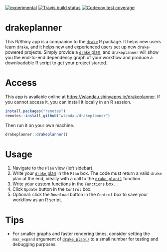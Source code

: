 
<!-- Run the Makefile to generate the README.md files from README.Rmd. -->

[![experimental](https://img.shields.io/badge/stability-experimental-orange.svg)](https://github.com/orangemug/stability-badges#experimental)
[![Travis build
status](https://travis-ci.org/wlandau/drakeplanner.svg?branch=master)](https://travis-ci.org/wlandau/drakeplanner)
[![Codecov test
coverage](https://codecov.io/gh/wlandau/drakeplanner/branch/master/graph/badge.svg)](https://codecov.io/gh/wlandau/drakeplanner?branch=master)

# drakeplanner

This R/Shiny app is a companion to the
[`drake`](https://github.com/ropensci/drake) R package. It helps new
users learn [`drake`](https://github.com/ropensci/drake), and it helps
new and experienced users set up new
[`drake`](https://github.com/ropensci/drake)-powered projects. Simply
provide a [`drake` plan](https://books.ropensci.org/drake/plans.html),
and `drakeplanner` will show you the end-to-end dependency graph of your
workflow and produce a downloadable R script to get your project
started.

# Access

This app is available online at
<https://wlandau.shinyapps.io/drakeplanner>. If you cannot access it,
you can install it locally in an R session.

``` r
install.packages("remotes")
remotes::install_github("wlandau/drakeplanner")
```

Then run it on your own machine.

``` r
drakeplanner::drakeplanner()
```

# Usage

1.  Navigate to the `Plan` view (left sidebar).
2.  Write your [`drake`
    plan](https://books.ropensci.org/drake/plans.html) in the `Plan`
    box. The code must return a valid `drake` plan at the end, ideally
    with a call to the
    [`drake_plan()`](https://ropensci.github.io/drake/reference/drake_plan.html)
    function.
3.  Write your [custom
    functions](https://books.ropensci.org/drake/plans.html) in the
    `Functions` box.
4.  Click `Update` button in the `Control` box.
5.  Optional: click the `Download` button in the `Control` box to save
    your workflow as an R script.

# Tips

  - For smaller graphs and faster rendering times, consider setting the
    `max_expand` argument of
    [`drake_plan()`](https://ropensci.github.io/drake/reference/drake_plan.html)
    to a small number for testing and debugging purposes.
